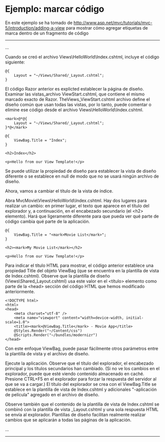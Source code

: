 <properties pageTitle="Ejemplo de documentación: marcar código" metaKeywords="" description="Esto es un ejemplo de documento" services="" documentationCenter="" title="Documentation Example - Inline code" solutions="" authors="" videoId="" scriptId="" />

# Ejemplo: marcar código #

En este ejemplo se ha tomado de http://www.asp.net/mvc/tutorials/mvc-5/introduction/adding-a-view para mostrar cómo agregar etiquetas de marca dentro de un fragmento de código

---
...

Cuando se creó el archivo Views\HelloWorld\Index.cshtml, incluye el código siguiente:

````
@{
    Layout = "~/Views/Shared/_Layout.cshtml";
}
````
    
El código Razor anterior es explicted establecer la página de diseño. Examinar las vistas\_archivo ViewStart.cshtml, que contiene el mismo marcado exacto de Razor. TheViews\_ViewStart.cshtml archivo define el diseño común que usan todas las vistas, por lo tanto, puede comentar o elimine ese código desde el archivo Views\HelloWorld\Index.cshtml.

````
<mark>@*@{
    Layout = "~/Views/Shared/_Layout.cshtml";
}*@</mark>

@{
    ViewBag.Title = "Index";
}

<h2>Index</h2>

<p>Hello from our View Template!</p>
````

Se puede utilizar la propiedad de diseño para establecer la vista de diseño diferente o se establece en null de modo que no se usará ningún archivo de diseño.

Ahora, vamos a cambiar el título de la vista de índice.

Abra MvcMovie\Views\HelloWorld\Index.cshtml. Hay dos lugares para realizar un cambio: en primer lugar, el texto que aparece en el título del explorador y, a continuación, en el encabezado secundario (el &lt;h2&gt; elemento). Hará que ligeramente diferente para que pueda ver qué parte de código cambia qué parte de la aplicación.

````
@{
    ViewBag.Title = "<mark>Movie List</mark>";
}

<h2><mark>My Movie List</mark></h2>

<p>Hello from our View Template!</p>
````

Para indicar el título HTML para mostrar, el código anterior establece una propiedad Title del objeto ViewBag (que se encuentra en la plantilla de vista de Index.cshtml). Observe que la plantilla de diseño (Views\Shared\_Layout.cshtml) usa este valor en el &lt;título&gt; elemento como parte de la &lt;head&gt; sección del código HTML que hemos modificado anteriormente.

````
<!DOCTYPE html>
<html>
<head>
    <meta charset="utf-8" />
    <meta name="viewport" content="width=device-width, initial-scale=1.0">
    <title><mark>@ViewBag.Title</mark> - Movie App</title>
    @Styles.Render("~/Content/css")
    @Scripts.Render("~/bundles/modernizr")
</head>
````

Con este enfoque ViewBag, puede pasar fácilmente otros parámetros entre la plantilla de vista y el archivo de diseño.

Ejecute la aplicación. Observe que el título del explorador, el encabezado principal y los títulos secundarios han cambiado. (Si no ve los cambios en el explorador, puede que esté viendo contenido almacenado en caché. Presione CTRL+F5 en el explorador para forzar la respuesta del servidor al que se va a cargar.) El título del explorador se crea con el ViewBag.Title se establece en la plantilla de vista de Index.cshtml y adicionales "-aplicación de película" agregado en el archivo de diseño.

Observe también que el contenido de la plantilla de vista de Index.cshtml se combinó con la plantilla de vista _Layout.cshtml y una sola respuesta HTML se envía al explorador. Plantillas de diseño facilitan realmente realizar cambios que se aplicarán a todas las páginas de la aplicación.

...

---
